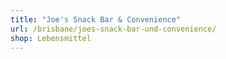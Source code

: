 ```yaml
---
title: "Joe's Snack Bar & Convenience"
url: /brisbane/joes-snack-bar-und-convenience/
shop: Lebensmittel
---
```

